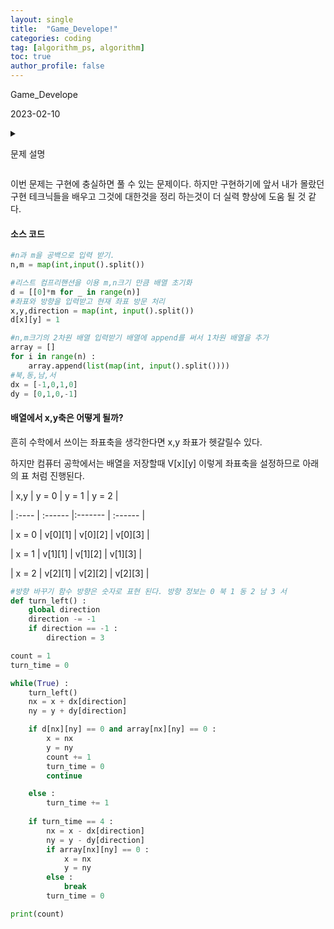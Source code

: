 ```yaml
---
layout: single
title:  "Game_Develope!"
categories: coding
tag: [algorithm_ps, algorithm]
toc: true
author_profile: false
---
```


Game_Develope



2023-02-10



<details>

<summary>

 문제 설명

</summary>



문제

1x1 크기의 정사각형으로 이뤄진 NxM 크기의 직사각형으로 각각의 칸은 육지 또는 바다.



캐릭터는 동서남북 중 한 곳을 바라봄



 



맵의 칸은 각 (A, B)로 나타낼 수 있으며 A는 북쪽으로부터 떨어진 칸의 개수. B는 서쪽으로부터 떨어진 칸의 개수이다. 캐릭터는 상하좌우로 움직일 수 있고, 바다로 되어 있는 공간에는 갈 수 없다. 캐릭터의 움직임을 설정하기 위해 정해 놓은 메뉴얼은 이러하다.



 



1. 현재 위치에서 현재 방향을 기준으로 왼쪽 방향(반시계 방향으로 90도 회전하는 방향)부터 차례대로 갈 곳을 정함



2. 캐릭터의 바로 왼쪽 방향에 아직 가보지 않은 칸이 존재한다면, 왼쪽 방향으로 회전한 다음 왼쪽으로부터 한칸을 전진한다.



왼쪽 방향에 가보지 않은 칸이 없다면, 왼쪽 방향으로 회전만 수행하고 1단계로 돌아간다.



3.만약 네방향 모두 이미 가본 칸이거나 바다로 되어 있는 칸인 경우에는, 바라보는 방향을 유지한 채로 한 칸 뒤로 가고 1단계로 돌아간다. 단, 이때 뒤쪽 방향이 바다인 칸이라 뒤로 갈 수 없는 경우에는 움직임을 멈춘다.



 



위 과정을 반복적으로 수행하면서 캐릭터의 움직임에 이상이 있는지 테스트하려고한다. 메뉴얼에 따라 캐릭터를 이동시킨 뒤에, 캐릭터가 방문한 칸의 수를 출력하는 프로그램을 만드시오.



 



[입력조건]



* 첫째 줄에 맵의 세로 크기 N과 가로 크기 M을 공백으로 구분하여 입력(3<=N, M<=50)



* 둘째 줄에 게임 캐릭터가 있는 칸의 좌표와 바라보는 방향 d 가 각각 서로 공백으로 구분하여 주어짐 방향 d의 값으로는



0 : 북



1 : 동



2 : 남



3 : 서



* 셋째 줄부터 맵이 육지인지 바다인지 정보 주어짐 



육지 : 0



바다 : 1



 



처음 캐릭터가 위치한 칸은 항상 육지



이동을 마친 후 캐릭터가 방문한 칸의 수를 출력한다.



 



[입력예시]



4 4



1 1 0



1 1 1 1



1 0 0 1



1 1 0 1



1 1 1 1



<출력 예시>

3

</details>



이번 문제는 구현에 충실하면 풀 수 있는 문제이다. 하지만 구현하기에 앞서 내가 몰랐던 구현 테크닉들을 배우고 그것에 대한것을 정리 하는것이 더 실력 향상에 도움 될 것 같다.





#### 소스 코드



```python
#n과 m을 공백으로 입력 받기.
n,m = map(int,input().split())
```


```python
#리스트 컴프리핸션을 이용 m,n크기 만큼 배열 초기화
d = [[0]*m for _ in range(n)]
#좌표와 방향을 입력받고 현재 좌표 방문 처리
x,y,direction = map(int, input().split())
d[x][y] = 1
```


```python
#n,m크기의 2차원 배열 입력받기 배열에 append를 써서 1차원 배열을 추가
array = []
for i in range(n) :
    array.append(list(map(int, input().split())))
#북,동,남,서
dx = [-1,0,1,0]
dy = [0,1,0,-1]
```

#### 배열에서 x,y축은 어떻게 될까?

흔히 수학에서 쓰이는 좌표축을 생각한다면 x,y 좌표가 헷갈릴수 있다.  

하지만 컴퓨터 공학에서는 배열을 저장할때 V[x][y] 이렇게 좌표축을 설정하므로 아래의 표 처럼 진행된다.



| x,y | y = 0 | y = 1 | y = 2 |

| :---- | :------ |:------- | :------ |

| x = 0 | v[0][1] | v[0][2] | v[0][3] |

| x = 1 | v[1][1] | v[1][2] | v[1][3] |

| x = 2 | v[2][1] | v[2][2] | v[2][3] |




```python
#방향 바꾸기 함수 방향은 숫자로 표현 된다. 방향 정보는 0 북 1 동 2 남 3 서
def turn_left() :
    global direction
    direction -= -1
    if direction == -1 :
        direction = 3
```


```python
count = 1
turn_time = 0

while(True) :
    turn_left()
    nx = x + dx[direction]
    ny = y + dy[direction]

    if d[nx][ny] == 0 and array[nx][ny] == 0 :
        x = nx
        y = ny
        count += 1
        turn_time = 0
        continue

    else :
        turn_time += 1
    
    if turn_time == 4 :
        nx = x - dx[direction]
        ny = y - dy[direction]
        if array[nx][ny] == 0 :
            x = nx
            y = ny
        else :
            break
        turn_time = 0

print(count)

```


```python
```
